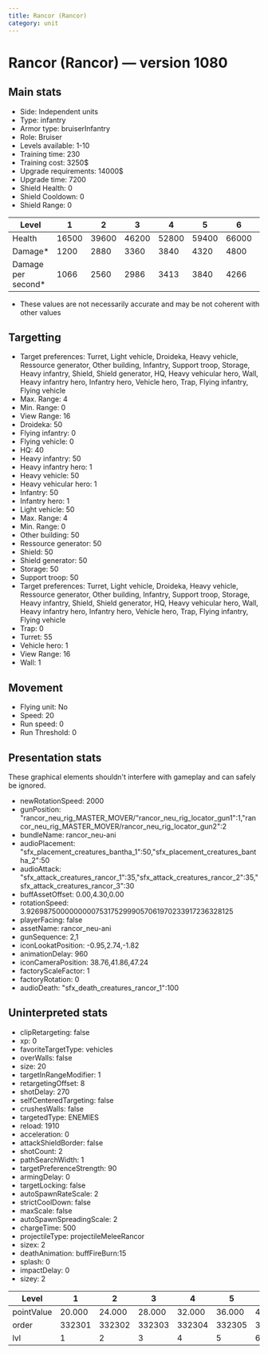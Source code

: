 ```yaml
---
title: Rancor (Rancor)
category: unit
---
```


# Rancor (Rancor) — version 1080

## Main stats

  * Side: Independent units
  * Type: infantry
  * Armor type: bruiserInfantry
  * Role: Bruiser
  * Levels available: 1-10
  * Training time: 230
  * Training cost: 3250$
  * Upgrade requirements: 14000$
  * Upgrade time: 7200
  * Shield Health: 0
  * Shield Cooldown: 0
  * Shield Range: 0

|Level             |1    |2    |3    |4    |5    |6    |7    |8    |9    |10   |
|------------------|-----|-----|-----|-----|-----|-----|-----|-----|-----|-----|
|Health            |16500|39600|46200|52800|59400|66000|72600|79200|85800|99000|
|Damage*           |1200 |2880 |3360 |3840 |4320 |4800 |5280 |5760 |6240 |7200 |
|Damage per second*|1066 |2560 |2986 |3413 |3840 |4266 |4693 |5120 |5546 |6400 |

* These values are not necessarily accurate and may be not coherent with other values

## Targetting

  * Target preferences: Turret, Light vehicle, Droideka, Heavy vehicle, Ressource generator, Other building, Infantry, Support troop, Storage, Heavy infantry, Shield, Shield generator, HQ, Heavy vehicular hero, Wall, Heavy infantry hero, Infantry hero, Vehicle hero, Trap, Flying infantry, Flying vehicle
  * Max. Range: 4
  * Min. Range: 0
  * View Range: 16
  * Droideka: 50
  * Flying infantry: 0
  * Flying vehicle: 0
  * HQ: 40
  * Heavy infantry: 50
  * Heavy infantry hero: 1
  * Heavy vehicle: 50
  * Heavy vehicular hero: 1
  * Infantry: 50
  * Infantry hero: 1
  * Light vehicle: 50
  * Max. Range: 4
  * Min. Range: 0
  * Other building: 50
  * Ressource generator: 50
  * Shield: 50
  * Shield generator: 50
  * Storage: 50
  * Support troop: 50
  * Target preferences: Turret, Light vehicle, Droideka, Heavy vehicle, Ressource generator, Other building, Infantry, Support troop, Storage, Heavy infantry, Shield, Shield generator, HQ, Heavy vehicular hero, Wall, Heavy infantry hero, Infantry hero, Vehicle hero, Trap, Flying infantry, Flying vehicle
  * Trap: 0
  * Turret: 55
  * Vehicle hero: 1
  * View Range: 16
  * Wall: 1

## Movement

  * Flying unit: No
  * Speed: 20
  * Run speed: 0
  * Run Threshold: 0

## Presentation stats

These graphical elements shouldn't interfere with gameplay and can safely be ignored.

  * newRotationSpeed: 2000
  * gunPosition: "rancor_neu_rig_MASTER_MOVER/"rancor_neu_rig_locator_gun1":1,"rancor_neu_rig_MASTER_MOVER/rancor_neu_rig_locator_gun2":2
  * bundleName: rancor_neu-ani
  * audioPlacement: "sfx_placement_creatures_bantha_1":50,"sfx_placement_creatures_bantha_2":50
  * audioAttack: "sfx_attack_creatures_rancor_1":35,"sfx_attack_creatures_rancor_2":35,"sfx_attack_creatures_rancor_3":30
  * buffAssetOffset: 0.00,4.30,0.00
  * rotationSpeed: 3.92698750000000007531752999057061970233917236328125
  * playerFacing: false
  * assetName: rancor_neu-ani
  * gunSequence: 2,1
  * iconLookatPosition: -0.95,2.74,-1.82
  * animationDelay: 960
  * iconCameraPosition: 38.76,41.86,47.24
  * factoryScaleFactor: 1
  * factoryRotation: 0
  * audioDeath: "sfx_death_creatures_rancor_1":100

## Uninterpreted stats

  * clipRetargeting: false
  * xp: 0
  * favoriteTargetType: vehicles
  * overWalls: false
  * size: 20
  * targetInRangeModifier: 1
  * retargetingOffset: 8
  * shotDelay: 270
  * selfCenteredTargeting: false
  * crushesWalls: false
  * targetedType: ENEMIES
  * reload: 1910
  * acceleration: 0
  * attackShieldBorder: false
  * shotCount: 2
  * pathSearchWidth: 1
  * targetPreferenceStrength: 90
  * armingDelay: 0
  * targetLocking: false
  * autoSpawnRateScale: 2
  * strictCoolDown: false
  * maxScale: false
  * autoSpawnSpreadingScale: 2
  * chargeTime: 500
  * projectileType: projectileMeleeRancor
  * sizex: 2
  * deathAnimation: buffFireBurn:15
  * splash: 0
  * impactDelay: 0
  * sizey: 2

|Level     |1     |2     |3     |4     |5     |6     |7     |8     |9     |10    |
|----------|------|------|------|------|------|------|------|------|------|------|
|pointValue|20.000|24.000|28.000|32.000|36.000|40.000|44.000|48.000|52.000|60.000|
|order     |332301|332302|332303|332304|332305|332306|332307|332308|332309|332310|
|lvl       |1     |2     |3     |4     |5     |6     |7     |8     |9     |10    |

